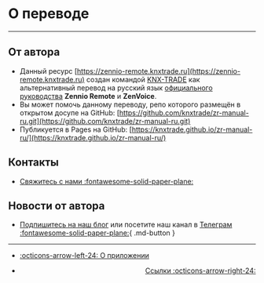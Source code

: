 # О переводе

------

## От автора

- Данный ресурс [https://zennio-remote.knxtrade.ru](https://zennio-remote.knxtrade.ru) создан командой [KNX-TRADE](https://knx-trade.ru) как альтернативный перевод на русский язык [официального руководства](https://web.zennioremote.com/assets/zr-manual/) **Zennio Remote** и **ZenVoice**.
- Вы может помочь данному переводу, репо которого размещён в открытом досупе на GitHub: [https://github.com/knxtrade/zr-manual-ru.git](https://github.com/knxtrade/zr-manual-ru.git)
- Публикуется в Pages на GitHub: [https://knxtrade.github.io/zr-manual-ru/](https://knxtrade.github.io/zr-manual-ru/)

## Контакты

- [Свяжитесь с нами :fontawesome-solid-paper-plane:](https://abasta.ru/contactus)

## Новости от автора 

- [Подпишитесь на наш блог](https://knx-trade.ru/blog/news/alisa-vklyuchi-svet.html) или посетите наш канал в [Телеграм :fontawesome-solid-paper-plane:](https://t.me/knxtrade_news){ .md-button }

------

<div class="grid cards" markdown>

- <div class="card" style="text-align: left;">

    [:octicons-arrow-left-24: О приложении](/help/about/)

- <div class="card" style="text-align: right;">
  
    [Ссылки :octicons-arrow-right-24:](/help/links/)

</div></div></div>

